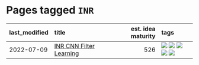 # Pages tagged `INR`

|last_modified|title|est. idea maturity|tags
|:---|:---|---:|:---|
|2022-07-09|[INR CNN Filter Learning](../INR_CNN_filter_learning.md)|526|[![](https://img.shields.io/badge/tag-CNN-f59257)](../tags/CNN.md) [![](https://img.shields.io/badge/tag-INR-467a7)](../tags/INR.md) [![](https://img.shields.io/badge/tag-deep_learning-bbc42)](../tags/deep_learning.md) [![](https://img.shields.io/badge/tag-experimental-b25b5)](../tags/experimental.md) [![](https://img.shields.io/badge/tag-filter_learning-ca4f5a)](../tags/filter_learning.md)|